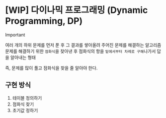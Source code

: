 # [WIP] 다이나믹 프로그래밍 (Dynamic Programming, DP)

> [!important]
>
> 여러 개의 하위 문제를 먼저 푼 후 그 결과를 쌓아올려 주어진 문제를 해결하는 알고리즘
> 문제를 해결하기 위한 `점화식`을 찾아낸 후 점화식의 항을 `밑에서부터 차례로 구해`나가서 답을 알아내는 형태
>
> 즉, 문제를 많이 풀고 점화식을 찾을 줄 알아야 한다.

## 구현 방식

1. 테이블 정의하기
2. 점화식 찾기
3. 초기값 정하기
